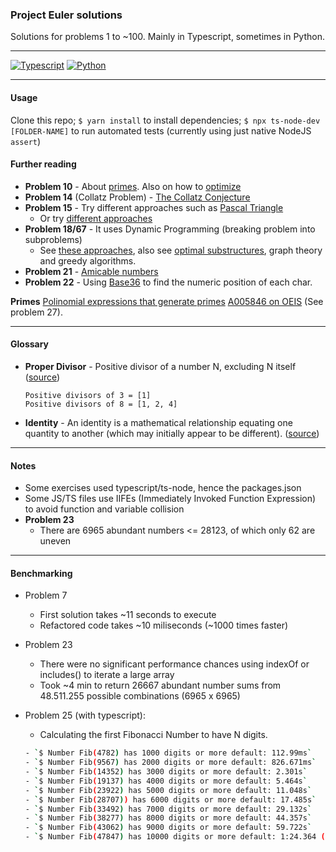 ### Project Euler solutions

Solutions for problems 1 to ~100.
Mainly in Typescript, sometimes in Python.

---

[![Typescript](https://img.shields.io/badge/-Typescript-blue?style=flat-square&logo=Typescript&logoColor=white)](https://www.typescriptlang.org/)
[![Python](https://img.shields.io/badge/-Python3-yellow?style=flat-square&logo=Python&logoColor=white)](https://www.python.org/)

---

#### Usage

Clone this repo; 
`$ yarn install` to install dependencies; 
`$ npx ts-node-dev [FOLDER-NAME]` to run automated tests (currently using just native NodeJS `assert`)

#### Further reading

- **Problem 10** - About [primes](https://byjus.com/maths/prime-numbers/). Also on how to [optimize](https://stackoverflow.com/questions/5811151/why-do-we-check-up-to-the-square-root-of-a-prime-number-to-determine-if-it-is-pr)
- **Problem 14** (Collatz Problem) - [The Collatz Conjecture](https://medium.com/cantors-paradise/the-collatz-conjecture-some-shocking-results-from-180-000-iterations-7fea130d0377)
- **Problem 15** - Try different approaches such as [Pascal Triangle](https://researchideas.ca/wmt/c6b3.html)
  - Or try [different approaches](https://betterexplained.com/articles/navigate-a-grid-using-combinations-and-permutations/)
- **Problem 18/67** - It uses Dynamic Programming (breaking problem into subproblems)
  - See [these approaches](https://www.mathblog.dk/project-euler-18/), also see [optimal substructures](https://en.wikipedia.org/wiki/Optimal_substructure), graph theory and greedy algorithms.
- **Problem 21** - [Amicable numbers](https://primes.utm.edu/glossary/page.php?sort=AmicableNumber)
- **Problem 22** - Using [Base36](https://en.wikipedia.org/wiki/Base36) to find the numeric position of each char.

**Primes**
[Polinomial expressions that generate primes](https://www.ime.unicamp.br/~ftorres/ENSINO/MONOGRAFIAS/Antonio_TN17M1.pdf)
[A005846 on OEIS](https://oeis.org/A005846) (See problem 27).

---

#### Glossary
- **Proper Divisor** - Positive divisor of a number N, excluding N itself ([source](https://mathworld.wolfram.com/ProperDivisor.html))
  ```plaintext
  Positive divisors of 3 = [1]
  Positive divisors of 8 = [1, 2, 4]
  ```
- **Identity** - An identity is a mathematical relationship equating one quantity to another (which may initially appear to be different). ([source](https://mathworld.wolfram.com/Identity.html))
---

#### Notes

- Some exercises used typescript/ts-node, hence the packages.json
- Some JS/TS files use IIFEs (Immediately Invoked Function Expression) to avoid function and variable collision
- **Problem 23**
  - There are 6965 abundant numbers <= 28123, of which only 62 are uneven

---

#### Benchmarking

- Problem 7
  - First solution takes ~11 seconds to execute
  - Refactored code takes ~10 miliseconds (~1000 times faster)

- Problem 23
  - There were no significant performance chances using indexOf or includes() to iterate a large array
  - Took ~4 min to return 26667 abundant number sums from 48.511.255 possible combinations (6965 x 6965)

- Problem 25 (with typescript):
  - Calculating the first Fibonacci Number to have N digits.
  ```bash
  - `$ Number Fib(4782) has 1000 digits or more default: 112.99ms`
  - `$ Number Fib(9567) has 2000 digits or more default: 826.671ms`
  - `$ Number Fib(14352) has 3000 digits or more default: 2.301s`
  - `$ Number Fib(19137) has 4000 digits or more default: 5.464s`
  - `$ Number Fib(23922) has 5000 digits or more default: 11.048s`
  - `$ Number Fib(28707)) has 6000 digits or more default: 17.485s`
  - `$ Number Fib(33492) has 7000 digits or more default: 29.132s`
  - `$ Number Fib(38277) has 8000 digits or more default: 44.357s`
  - `$ Number Fib(43062) has 9000 digits or more default: 59.722s`
  - `$ Number Fib(47847) has 10000 digits or more default: 1:24.364 (m:ss.mmm)`
  ```
